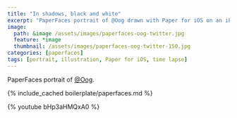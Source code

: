 ```yaml
---
title: "In shadows, black and white"
excerpt: "PaperFaces portrait of @Oog drawn with Paper for iOS on an iPad."
image: 
  path: &image /assets/images/paperfaces-oog-twitter.jpg 
  feature: *image
  thumbnail: /assets/images/paperfaces-oog-twitter-150.jpg
categories: [paperfaces]
tags: [portrait, illustration, Paper for iOS, time lapse]
---
```


PaperFaces portrait of [@Oog](https://twitter.com/Oog).

{% include_cached boilerplate/paperfaces.md %}

{% youtube bHp3aHMQxA0 %}
